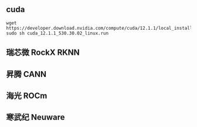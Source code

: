 



## cuda


```
wget https://developer.download.nvidia.com/compute/cuda/12.1.1/local_installers/cuda_12.1.1_530.30.02_linux.run
sudo sh cuda_12.1.1_530.30.02_linux.run
```




## 瑞芯微 RockX RKNN

## 昇腾 CANN

## 海光 ROCm



## 寒武纪	Neuware


